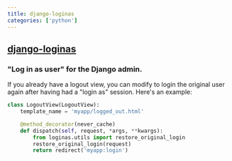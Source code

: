 ```yaml
---
title: django-loginas
categories: ['python']
---
```

## [django-loginas](https://github.com/skorokithakis/django-loginas)

### "Log in as user" for the Django admin.


If you already have a logout view, you can modify to login the original user again after having had a "login as" session. Here's an example:

```python
class LogoutView(LogoutView):
    template_name = 'myapp/logged_out.html'

    @method_decorator(never_cache)
    def dispatch(self, request, *args, **kwargs):
        from loginas.utils import restore_original_login
        restore_original_login(request)
        return redirect('myapp:login')
```
